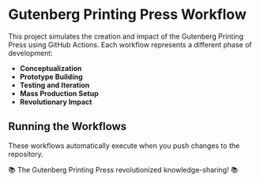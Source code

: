 # Gutenberg Printing Press Workflow

This project simulates the creation and impact of the Gutenberg Printing Press using GitHub Actions. Each workflow represents a different phase of development:

- **Conceptualization**
- **Prototype Building**
- **Testing and Iteration**
- **Mass Production Setup**
- **Revolutionary Impact**

## Running the Workflows

These workflows automatically execute when you push changes to the repository.

📚 The Gutenberg Printing Press revolutionized knowledge-sharing! 📚
